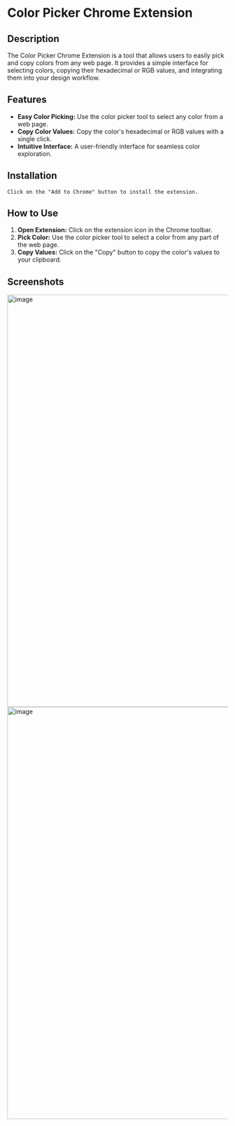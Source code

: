 # Color Picker Chrome Extension

## Description

The Color Picker Chrome Extension is a tool that allows users to easily pick and copy colors from any web page. It provides a simple interface for selecting colors, copying their hexadecimal or RGB values, and integrating them into your design workflow.

## Features

- **Easy Color Picking:** Use the color picker tool to select any color from a web page.
- **Copy Color Values:** Copy the color's hexadecimal or RGB values with a single click.
- **Intuitive Interface:** A user-friendly interface for seamless color exploration.

## Installation
    Click on the "Add to Chrome" button to install the extension.

## How to Use

1. **Open Extension:** Click on the extension icon in the Chrome toolbar.
2. **Pick Color:** Use the color picker tool to select a color from any part of the web page.
3. **Copy Values:** Click on the "Copy" button to copy the color's values to your clipboard.

## Screenshots

<img width="943" alt="image" src="https://github.com/sejal3006/Cello_world_clone/assets/136917680/fe9deb96-24ab-48e6-89af-0a97c1c9d88d">
<img width="943" alt="image" src="https://github.com/sejal3006/Cello_world_clone/assets/136917680/fe9deb96-24ab-48e6-89af-0a97c1c9d88d">
